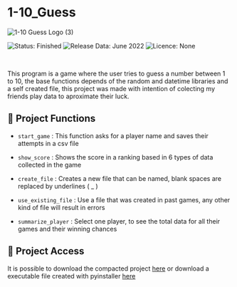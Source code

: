 # 1-10_Guess
![1-10 Guess Logo (3)](https://user-images.githubusercontent.com/105513033/177086025-00f17591-46c1-480a-aba0-98a7554992ca.png)

<span>
  <img src="https://img.shields.io/badge/STATUS-FINISHED-success" alt="Status: Finished">
  <img src="https://img.shields.io/badge/RELEASE_DATA-JUNE%202022-informational" alt="Release Data: June 2022">
  <img src="https://img.shields.io/badge/LICENCE-NONE-important" alt="Licence: None">
</span>

&nbsp;

This program is a game where the user tries to guess a number between 1 to 10, the base functions depends of the random and datetime libraries and a self created file, this project was made with intention of colecting my friends play data to aproximate their luck.

## :hammer: Project Functions

- `start_game` : This function asks for a player name and saves their attempts in a csv file

- `show_score` : Shows the score in a ranking based in 6 types of data collected in the game

- `create_file` : Creates a new file that can be named, blank spaces are replaced by underlines ( _ )

- `use_existing_file` : Use a file that was created in past games, any other kind of file will result in errors

- `summarize_player` : Select one player, to see the total data for all their games and their winning chances

## 📁 Project Access

It is possible to download the compacted project <a href="https://github.com/EliveltonSilvaCordeiro/1-10_Guess/archive/refs/heads/main.zip" target="_blank">here</a> or download a executable file created with pyinstaller  <a href="https://download1474.mediafire.com/ipy3rc275uqg/wxn0ogf1qt6aqla/1-10+Guess.exe" target="_blank">here</a>
